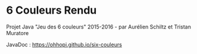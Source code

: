# 6 Couleurs Rendu
Projet Java "Jeu des 6 couleurs" 2015-2016 - par Aurélien Schiltz et Tristan Muratore

JavaDoc : https://ohhopi.github.io/six-couleurs
